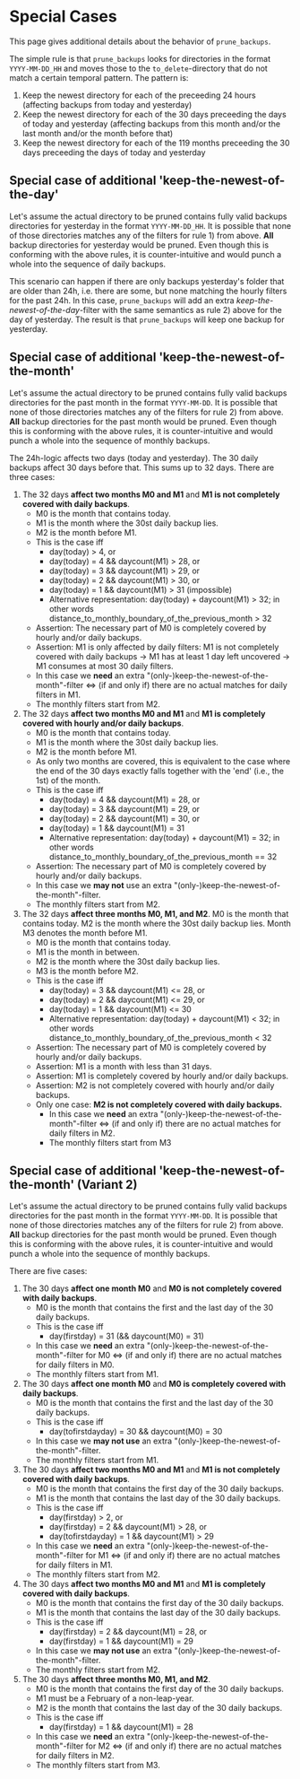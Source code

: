 # Special Cases

This page gives additional details about the behavior of `prune_backups`.

The simple rule is that `prune_backups` looks for directories in the format `YYYY-MM-DD_HH` and moves those to the `to_delete`-directory that do not match a certain temporal pattern. The pattern is:

1) Keep the newest directory for each of the preceeding 24 hours (affecting backups from today and yesterday)
2) Keep the newest directory for each of the 30 days preceeding the days of today and yesterday (affecting backups from this month and/or the last month and/or the month before that)
3) Keep the newest directory for each of the 119 months preceeding the 30 days preceeding the days of today and yesterday

## Special case of additional 'keep-the-newest-of-the-day'

Let's assume the actual directory to be pruned contains fully valid backups directories for yesterday in the format `YYYY-MM-DD_HH`. It is possible that none of those directories matches any of the filters for rule 1) from above. **All** backup directories for yesterday would be pruned. Even though this is conforming with the above rules, it is counter-intuitive and would punch a whole into the sequence of daily backups.

This scenario can happen if there are only backups yesterday's folder that are older than 24h, i.e. there are some, but none matching the hourly filters for the past 24h. In this case, `prune_backups` will add an extra *keep-the-newest-of-the-day*-filter with the same semantics as rule 2) above for the day of yesterday. The result is that `prune_backups` will keep one backup for yesterday.

## Special case of additional 'keep-the-newest-of-the-month'

Let's assume the actual directory to be pruned contains fully valid backups directories for the past month in the format `YYYY-MM-DD`. It is possible that none of those directories matches any of the filters for rule 2) from above. **All** backup directories for the past month would be pruned. Even though this is conforming with the above rules, it is counter-intuitive and would punch a whole into the sequence of monthly backups.

The 24h-logic affects two days (today and yesterday). The 30 daily backups affect 30 days before that. This sums up to 32 days. There are three cases:

1) The 32 days **affect two months M0 and M1** and **M1 is not completely covered with daily backups**.
    - M0 is the month that contains today.
    - M1 is the month where the 30st daily backup lies.
    - M2 is the month before M1.
    - This is the case iff
        - day(today) > 4, or
        - day(today) = 4 && daycount(M1) > 28, or
        - day(today) = 3 && daycount(M1) > 29, or
        - day(today) = 2 && daycount(M1) > 30, or
        - day(today) = 1 && daycount(M1) > 31 (impossible)
        - Alternative representation: day(today) + daycount(M1) > 32; in other words distance_to_monthly_boundary_of_the_previous_month > 32
    - Assertion: The necessary part of M0 is completely covered by hourly and/or daily backups.
    - Assertion: M1 is only affected by daily filters: M1 is not completely covered with daily backups -> M1 has at least 1 day left uncovered -> M1 consumes at most 30 daily filters.
    - In this case we **need** an extra "(only-)keep-the-newest-of-the-month"-filter <=> (if and only if) there are no actual matches for daily filters in M1.
    - The monthly filters start from M2.
2) The 32 days **affect two months M0 and M1** and **M1 is completely covered with hourly and/or daily backups**.
    - M0 is the month that contains today.
    - M1 is the month where the 30st daily backup lies.
    - M2 is the month before M1.
    - As only two months are covered, this is equivalent to the case where the end of the 30 days exactly falls together with the 'end' (i.e., the 1st) of the month.
    - This is the case iff
        - day(today) = 4 && daycount(M1) = 28, or
        - day(today) = 3 && daycount(M1) = 29, or
        - day(today) = 2 && daycount(M1) = 30, or
        - day(today) = 1 && daycount(M1) = 31
        - Alternative representation: day(today) + daycount(M1) = 32; in other words distance_to_monthly_boundary_of_the_previous_month == 32
    - Assertion: The necessary part of M0 is completely covered by hourly and/or daily backups.
    - In this case we **may not** use an extra "(only-)keep-the-newest-of-the-month"-filter.
    - The monthly filters start from M2.
3) The 32 days **affect three months M0, M1, and M2**. M0 is the month that contains today. M2 is the month where the 30st daily backup lies. Month M3 denotes the month before M1.
    - M0 is the month that contains today.
    - M1 is the month in between.
    - M2 is the month where the 30st daily backup lies.
    - M3 is the month before M2.
    - This is the case iff
        - day(today) = 3 && daycount(M1) <= 28, or
        - day(today) = 2 && daycount(M1) <= 29, or
        - day(today) = 1 && daycount(M1) <= 30
        - Alternative representation: day(today) + daycount(M1) < 32; in other words distance_to_monthly_boundary_of_the_previous_month < 32
    - Assertion: The necessary part of M0 is completely covered by hourly and/or daily backups.
    - Assertion: M1 is a month with less than 31 days.
    - Assertion: M1 is completely covered by hourly and/or daily backups.
    - Assertion: M2 is not completely covered with hourly and/or daily backups.
    - Only one case: **M2 is not completely covered with daily backups.**
        - In this case we **need** an extra "(only-)keep-the-newest-of-the-month"-filter <=> (if and only if) there are no actual matches for daily filters in M2.
        - The monthly filters start from M3

## Special case of additional 'keep-the-newest-of-the-month' (Variant 2)

Let's assume the actual directory to be pruned contains fully valid backups directories for the past month in the format `YYYY-MM-DD`. It is possible that none of those directories matches any of the filters for rule 2) from above. **All** backup directories for the past month would be pruned. Even though this is conforming with the above rules, it is counter-intuitive and would punch a whole into the sequence of monthly backups.

There are five cases:

1) The 30 days **affect one month M0** and **M0 is not completely covered with daily backups**.
    - M0 is the month that contains the first and the last day of the 30 daily backups.
    - This is the case iff
        - day(firstday) = 31 (&& daycount(M0) = 31)
    - In this case we **need** an extra "(only-)keep-the-newest-of-the-month"-filter for M0 <=> (if and only if) there are no actual matches for daily filters in M0.
    - The monthly filters start from M1.
2) The 30 days **affect one month M0** and **M0 is completely covered with daily backups**.
    - M0 is the month that contains the first and the last day of the 30 daily backups.
    - This is the case iff
        - day(tofirstdayday) = 30 && daycount(M0) = 30
    - In this case we **may not use** an extra "(only-)keep-the-newest-of-the-month"-filter.
    - The monthly filters start from M1.
3) The 30 days **affect two months M0 and M1** and **M1 is not completely covered with daily backups**.
    - M0 is the month that contains the first day of the 30 daily backups.
    - M1 is the month that contains the last day of the 30 daily backups.
    - This is the case iff
        - day(firstday) > 2, or
        - day(firstday) = 2 && daycount(M1) > 28, or
        - day(tofirstdayday) = 1 && daycount(M1) > 29
    - In this case we **need** an extra "(only-)keep-the-newest-of-the-month"-filter for M1 <=> (if and only if) there are no actual matches for daily filters in M1.
    - The monthly filters start from M2.
4) The 30 days **affect two months M0 and M1** and **M1 is completely covered with daily backups**.
    - M0 is the month that contains the first day of the 30 daily backups.
    - M1 is the month that contains the last day of the 30 daily backups.
    - This is the case iff
        - day(firstday) = 2 && daycount(M1) = 28, or
        - day(firstday) = 1 && daycount(M1) = 29
    - In this case we **may not use** an extra "(only-)keep-the-newest-of-the-month"-filter.
    - The monthly filters start from M2.
5) The 30 days **affect three months M0, M1, and M2**.
    - M0 is the month that contains the first day of the 30 daily backups.
    - M1 must be a February of a non-leap-year.
    - M2 is the month that contains the last day of the 30 daily backups.
    - This is the case iff
        - day(firstday) = 1 && daycount(M1) = 28
    - In this case we **need** an extra "(only-)keep-the-newest-of-the-month"-filter for M2 <=> (if and only if) there are no actual matches for daily filters in M2.
    - The monthly filters start from M3.